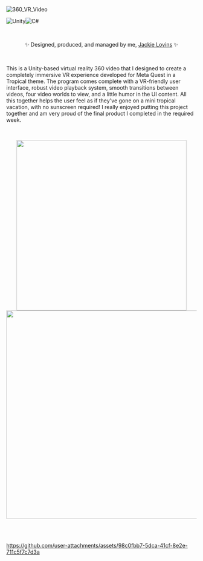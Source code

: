 ![360_VR_Video](https://github.com/user-attachments/assets/c2cb8cc0-a86d-4fec-bbcd-e630cea7e62d)

![Unity](https://img.shields.io/badge/unity-%23000000.svg?style=for-the-badge&logo=unity&logoColor=white)![C#](https://img.shields.io/badge/c%23-%23239120.svg?style=for-the-badge&logo=csharp&logoColor=white)

<br>

<p align="center">
✨ Designed, produced, and managed by me, <a href="https://github.com/Srixx24/">Jackie Lovins</a> ✨
</p>

<br>

This is a Unity-based virtual reality 360 video that I designed to create a completely immersive VR experience developed for Meta Quest in a Tropical theme. The program comes complete with a VR-friendly user interface, robust video playback system, smooth transitions between videos, four video worlds to view, and a little humor in the UI content. All this together helps the user feel as if they've gone on a mini tropical vacation, with no sunscreen required! I really enjoyed putting this project together and am very proud of the final product I completed in the required week.

<br>

<p align="center">
  <img width="450" src="https://github.com/user-attachments/assets/f53f47df-a827-4b72-9d5f-8c51b599a9f3">
  <img width="550" src="https://github.com/user-attachments/assets/9cc072f9-41f2-4477-b0f4-208f58574adc">
</p>

<br>
<br>

https://github.com/user-attachments/assets/98c0fbb7-5dca-41cf-8e2e-711c5f7c7d3a

